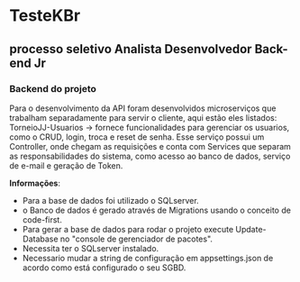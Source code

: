 # TesteKBr
## **processo seletivo Analista Desenvolvedor Back-end Jr**

### Backend do projeto

Para o desenvolvimento da API foram desenvolvidos microserviços que trabalham separadamente para servir o cliente, aqui estão eles listados:
TorneioJJ-Usuarios -> fornece funcionalidades para gerenciar os usuarios, como o CRUD, login, troca e reset de senha.
Esse serviço possui um Controller, onde chegam as requisições e conta com Services que separam as responsabilidades do sistema, como acesso ao
banco de dados, serviço de e-mail e geração de Token.

**Informações**:

- Para a base de dados foi utilizado o SQLserver.
- o Banco de dados é gerado através de Migrations usando o conceito de code-first.
- Para gerar a base de dados para rodar o projeto execute Update-Database no "console de gerenciador de pacotes".
- Necessita ter o SQLserver instalado.
- Necessario mudar a string de configuração em appsettings.json de acordo como está configurado o seu SGBD.

